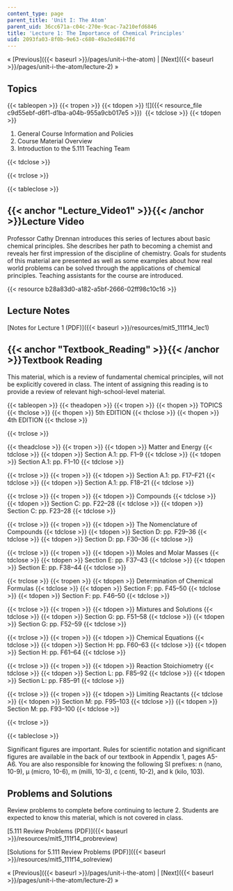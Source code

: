 ```yaml
---
content_type: page
parent_title: 'Unit I: The Atom'
parent_uid: 36cc671a-c04c-270e-9cac-7a210efd6846
title: 'Lecture 1: The Importance of Chemical Principles'
uid: 2093fa03-8f0b-9e63-c680-49a3ed4867fd
---
```


« [Previous]({{< baseurl >}}/pages/unit-i-the-atom) | [Next]({{< baseurl >}}/pages/unit-i-the-atom/lecture-2) »

Topics
------

{{< tableopen >}}
{{< tropen >}}
{{< tdopen >}}
![]({{< resource_file c9d55ebf-d6f1-d1ba-a04b-955a9cb017e5 >}}) 
{{< tdclose >}}
{{< tdopen >}}


1.  General Course Information and Policies
2.  Course Material Overview
3.  Introduction to the 5.111 Teaching Team


{{< tdclose >}}

{{< trclose >}}

{{< tableclose >}}

{{< anchor "Lecture_Video1" >}}{{< /anchor >}}Lecture Video
-----------------------------------------------------------

Professor Cathy Drennan introduces this series of lectures about basic chemical principles. She describes her path to becoming a chemist and reveals her first impression of the discipline of chemistry. Goals for students of this material are presented as well as some examples about how real world problems can be solved through the applications of chemical principles. Teaching assistants for the course are introduced.

{{< resource b28a83d0-a182-a5bf-2666-02ff98c10c16 >}}

Lecture Notes
-------------

[Notes for Lecture 1 (PDF)]({{< baseurl >}}/resources/mit5_111f14_lec1)

{{< anchor "Textbook_Reading" >}}{{< /anchor >}}Textbook Reading
----------------------------------------------------------------

This material, which is a review of fundamental chemical principles, will not be explicitly covered in class. The intent of assigning this reading is to provide a review of relevant high-school-level material.

{{< tableopen >}}
{{< theadopen >}}
{{< tropen >}}
{{< thopen >}}
TOPICS
{{< thclose >}}
{{< thopen >}}
5th EDITION
{{< thclose >}}
{{< thopen >}}
4th EDITION
{{< thclose >}}

{{< trclose >}}

{{< theadclose >}}
{{< tropen >}}
{{< tdopen >}}
Matter and Energy
{{< tdclose >}}
{{< tdopen >}}
Section A.1: pp. F1–9
{{< tdclose >}}
{{< tdopen >}}
Section A.1: pp. F1–10
{{< tdclose >}}

{{< trclose >}}
{{< tropen >}}
{{< tdopen >}}
Section A.1: pp. F17–F21
{{< tdclose >}}
{{< tdopen >}}
Section A.1: pp. F18–21
{{< tdclose >}}

{{< trclose >}}
{{< tropen >}}
{{< tdopen >}}
Compounds
{{< tdclose >}}
{{< tdopen >}}
Section C: pp. F22–28
{{< tdclose >}}
{{< tdopen >}}
Section C: pp. F23–28
{{< tdclose >}}

{{< trclose >}}
{{< tropen >}}
{{< tdopen >}}
The Nomenclature of Compounds
{{< tdclose >}}
{{< tdopen >}}
Section D: pp. F29–36
{{< tdclose >}}
{{< tdopen >}}
Section D: pp. F30–36
{{< tdclose >}}

{{< trclose >}}
{{< tropen >}}
{{< tdopen >}}
Moles and Molar Masses
{{< tdclose >}}
{{< tdopen >}}
Section E: pp. F37–43
{{< tdclose >}}
{{< tdopen >}}
Section E: pp. F38–44
{{< tdclose >}}

{{< trclose >}}
{{< tropen >}}
{{< tdopen >}}
Determination of Chemical Formulas
{{< tdclose >}}
{{< tdopen >}}
Section F: pp. F45–50
{{< tdclose >}}
{{< tdopen >}}
Section F: pp. F46–50
{{< tdclose >}}

{{< trclose >}}
{{< tropen >}}
{{< tdopen >}}
Mixtures and Solutions
{{< tdclose >}}
{{< tdopen >}}
Section G: pp. F51–58
{{< tdclose >}}
{{< tdopen >}}
Section G: pp. F52–59
{{< tdclose >}}

{{< trclose >}}
{{< tropen >}}
{{< tdopen >}}
Chemical Equations
{{< tdclose >}}
{{< tdopen >}}
Section H: pp. F60–63
{{< tdclose >}}
{{< tdopen >}}
Section H: pp. F61–64
{{< tdclose >}}

{{< trclose >}}
{{< tropen >}}
{{< tdopen >}}
Reaction Stoichiometry
{{< tdclose >}}
{{< tdopen >}}
Section L: pp. F85–92
{{< tdclose >}}
{{< tdopen >}}
Section L: pp. F85–91
{{< tdclose >}}

{{< trclose >}}
{{< tropen >}}
{{< tdopen >}}
Limiting Reactants
{{< tdclose >}}
{{< tdopen >}}
Section M: pp. F95–103
{{< tdclose >}}
{{< tdopen >}}
Section M: pp. F93–100
{{< tdclose >}}

{{< trclose >}}

{{< tableclose >}}

Significant figures are important. Rules for scientific notation and significant figures are available in the back of our textbook in Appendix 1, pages A5-A6. You are also responsible for knowing the following SI prefixes: n (nano, 10\-9), μ (micro, 10\-6), m (milli, 10\-3), c (centi, 10\-2), and k (kilo, 103).

Problems and Solutions
----------------------

Review problems to complete before continuing to lecture 2. Students are expected to know this material, which is not covered in class.

[5.111 Review Problems (PDF)]({{< baseurl >}}/resources/mit5_111f14_probreview)

[Solutions for 5.111 Review Problems (PDF)]({{< baseurl >}}/resources/mit5_111f14_solreview)

« [Previous]({{< baseurl >}}/pages/unit-i-the-atom) | [Next]({{< baseurl >}}/pages/unit-i-the-atom/lecture-2) »